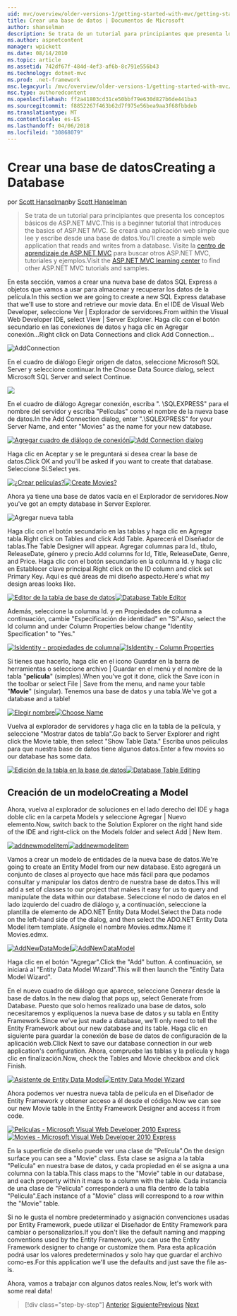 ```yaml
---
uid: mvc/overview/older-versions-1/getting-started-with-mvc/getting-started-with-mvc-part4
title: Crear una base de datos | Documentos de Microsoft
author: shanselman
description: Se trata de un tutorial para principiantes que presenta los conceptos básicos de ASP.NET MVC. Crear una aplicación web simple que lee y escribe desde una base de datos.
ms.author: aspnetcontent
manager: wpickett
ms.date: 08/14/2010
ms.topic: article
ms.assetid: 742df67f-484d-4ef3-af6b-8c791e556b43
ms.technology: dotnet-mvc
ms.prod: .net-framework
msc.legacyurl: /mvc/overview/older-versions-1/getting-started-with-mvc/getting-started-with-mvc-part4
msc.type: authoredcontent
ms.openlocfilehash: ff2a41803cd31ce50bbf79e630d827b6de441ba3
ms.sourcegitcommit: f8852267f463b62d7f975e56bea9aa3f68fbbdeb
ms.translationtype: MT
ms.contentlocale: es-ES
ms.lasthandoff: 04/06/2018
ms.locfileid: "30868079"
---
```

<a name="creating-a-database"></a><span data-ttu-id="2430a-104">Crear una base de datos</span><span class="sxs-lookup"><span data-stu-id="2430a-104">Creating a Database</span></span>
====================
<span data-ttu-id="2430a-105">por [Scott Hanselman](https://github.com/shanselman)</span><span class="sxs-lookup"><span data-stu-id="2430a-105">by [Scott Hanselman](https://github.com/shanselman)</span></span>

> <span data-ttu-id="2430a-106">Se trata de un tutorial para principiantes que presenta los conceptos básicos de ASP.NET MVC.</span><span class="sxs-lookup"><span data-stu-id="2430a-106">This is a beginner tutorial that introduces the basics of ASP.NET MVC.</span></span> <span data-ttu-id="2430a-107">Se creará una aplicación web simple que lee y escribe desde una base de datos.</span><span class="sxs-lookup"><span data-stu-id="2430a-107">You'll create a simple web application that reads and writes from a database.</span></span> <span data-ttu-id="2430a-108">Visite la [centro de aprendizaje de ASP.NET MVC](../../../index.md) para buscar otros ASP.NET MVC, tutoriales y ejemplos.</span><span class="sxs-lookup"><span data-stu-id="2430a-108">Visit the [ASP.NET MVC learning center](../../../index.md) to find other ASP.NET MVC tutorials and samples.</span></span>


<span data-ttu-id="2430a-109">En esta sección, vamos a crear una nueva base de datos SQL Express a objetos que vamos a usar para almacenar y recuperar los datos de la película.</span><span class="sxs-lookup"><span data-stu-id="2430a-109">In this section we are going to create a new SQL Express database that we'll use to store and retrieve our movie data.</span></span> <span data-ttu-id="2430a-110">En el IDE de Visual Web Developer, seleccione Ver | Explorador de servidores.</span><span class="sxs-lookup"><span data-stu-id="2430a-110">From within the Visual Web Developer IDE, select View | Server Explorer.</span></span> <span data-ttu-id="2430a-111">Haga clic con el botón secundario en las conexiones de datos y haga clic en Agregar conexión...</span><span class="sxs-lookup"><span data-stu-id="2430a-111">Right click on Data Connections and click Add Connection...</span></span>

![AddConnection](getting-started-with-mvc-part4/_static/image1.png)

<span data-ttu-id="2430a-113">En el cuadro de diálogo Elegir origen de datos, seleccione Microsoft SQL Server y seleccione continuar.</span><span class="sxs-lookup"><span data-stu-id="2430a-113">In the Choose Data Source dialog, select Microsoft SQL Server and select Continue.</span></span>

![](getting-started-with-mvc-part4/_static/image2.png)

<span data-ttu-id="2430a-114">En el cuadro de diálogo Agregar conexión, escriba ". \SQLEXPRESS" para el nombre del servidor y escriba "Películas" como el nombre de la nueva base de datos.</span><span class="sxs-lookup"><span data-stu-id="2430a-114">In the Add Connection dialog, enter ".\SQLEXPRESS" for your Server Name, and enter "Movies" as the name for your new database.</span></span>

<span data-ttu-id="2430a-115">[![Agregar cuadro de diálogo de conexión](getting-started-with-mvc-part4/_static/image4.png)](getting-started-with-mvc-part4/_static/image3.png)</span><span class="sxs-lookup"><span data-stu-id="2430a-115">[![Add Connection dialog](getting-started-with-mvc-part4/_static/image4.png)](getting-started-with-mvc-part4/_static/image3.png)</span></span>

<span data-ttu-id="2430a-116">Haga clic en Aceptar y se le preguntará si desea crear la base de datos.</span><span class="sxs-lookup"><span data-stu-id="2430a-116">Click OK and you'll be asked if you want to create that database.</span></span> <span data-ttu-id="2430a-117">Seleccione Sí.</span><span class="sxs-lookup"><span data-stu-id="2430a-117">Select yes.</span></span>

<span data-ttu-id="2430a-118">[![¿Crear películas?](getting-started-with-mvc-part4/_static/image6.png)](getting-started-with-mvc-part4/_static/image5.png)</span><span class="sxs-lookup"><span data-stu-id="2430a-118">[![Create Movies?](getting-started-with-mvc-part4/_static/image6.png)](getting-started-with-mvc-part4/_static/image5.png)</span></span>

<span data-ttu-id="2430a-119">Ahora ya tiene una base de datos vacía en el Explorador de servidores.</span><span class="sxs-lookup"><span data-stu-id="2430a-119">Now you've got an empty database in Server Explorer.</span></span>

![Agregar nueva tabla](getting-started-with-mvc-part4/_static/image7.png)

<span data-ttu-id="2430a-121">Haga clic con el botón secundario en las tablas y haga clic en Agregar tabla.</span><span class="sxs-lookup"><span data-stu-id="2430a-121">Right click on Tables and click Add Table.</span></span> <span data-ttu-id="2430a-122">Aparecerá el Diseñador de tablas.</span><span class="sxs-lookup"><span data-stu-id="2430a-122">The Table Designer will appear.</span></span> <span data-ttu-id="2430a-123">Agregar columnas para Id., título, ReleaseDate, género y precio.</span><span class="sxs-lookup"><span data-stu-id="2430a-123">Add columns for Id, Title, ReleaseDate, Genre, and Price.</span></span> <span data-ttu-id="2430a-124">Haga clic con el botón secundario en la columna Id. y haga clic en Establecer clave principal.</span><span class="sxs-lookup"><span data-stu-id="2430a-124">Right click on the ID column and click set Primary Key.</span></span> <span data-ttu-id="2430a-125">Aquí es qué áreas de mi diseño aspecto.</span><span class="sxs-lookup"><span data-stu-id="2430a-125">Here's what my design areas looks like.</span></span>

<span data-ttu-id="2430a-126">[![Editor de la tabla de base de datos](getting-started-with-mvc-part4/_static/image9.png)](getting-started-with-mvc-part4/_static/image8.png)</span><span class="sxs-lookup"><span data-stu-id="2430a-126">[![Database Table Editor](getting-started-with-mvc-part4/_static/image9.png)](getting-started-with-mvc-part4/_static/image8.png)</span></span>

<span data-ttu-id="2430a-127">Además, seleccione la columna Id. y en Propiedades de columna a continuación, cambie "Especificación de identidad" en "Sí".</span><span class="sxs-lookup"><span data-stu-id="2430a-127">Also, select the Id column and under Column Properties below change "Identity Specification" to "Yes."</span></span>

<span data-ttu-id="2430a-128">[![IsIdentity - propiedades de columna](getting-started-with-mvc-part4/_static/image11.png)](getting-started-with-mvc-part4/_static/image10.png)</span><span class="sxs-lookup"><span data-stu-id="2430a-128">[![IsIdentity - Column Properties](getting-started-with-mvc-part4/_static/image11.png)](getting-started-with-mvc-part4/_static/image10.png)</span></span>

<span data-ttu-id="2430a-129">Si tienes que hacerlo, haga clic en el icono Guardar en la barra de herramientas o seleccione archivo | Guardar en el menú y el nombre de la tabla "**película**" (simples).</span><span class="sxs-lookup"><span data-stu-id="2430a-129">When you've got it done, click the Save icon in the toolbar or select File | Save from the menu, and name your table "**Movie**" (singular).</span></span> <span data-ttu-id="2430a-130">Tenemos una base de datos y una tabla.</span><span class="sxs-lookup"><span data-stu-id="2430a-130">We've got a database and a table!</span></span>

<span data-ttu-id="2430a-131">[![Elegir nombre](getting-started-with-mvc-part4/_static/image13.png)](getting-started-with-mvc-part4/_static/image12.png)</span><span class="sxs-lookup"><span data-stu-id="2430a-131">[![Choose Name](getting-started-with-mvc-part4/_static/image13.png)](getting-started-with-mvc-part4/_static/image12.png)</span></span>

<span data-ttu-id="2430a-132">Vuelva al explorador de servidores y haga clic en la tabla de la película, y seleccione "Mostrar datos de tabla".</span><span class="sxs-lookup"><span data-stu-id="2430a-132">Go back to Server Explorer and right click the Movie table, then select "Show Table Data."</span></span> <span data-ttu-id="2430a-133">Escriba unos películas para que nuestra base de datos tiene algunos datos.</span><span class="sxs-lookup"><span data-stu-id="2430a-133">Enter a few movies so our database has some data.</span></span>

<span data-ttu-id="2430a-134">[![Edición de la tabla en la base de datos](getting-started-with-mvc-part4/_static/image15.png)](getting-started-with-mvc-part4/_static/image14.png)</span><span class="sxs-lookup"><span data-stu-id="2430a-134">[![Database Table Editing](getting-started-with-mvc-part4/_static/image15.png)](getting-started-with-mvc-part4/_static/image14.png)</span></span>

## <a name="creating-a-model"></a><span data-ttu-id="2430a-135">Creación de un modelo</span><span class="sxs-lookup"><span data-stu-id="2430a-135">Creating a Model</span></span>

<span data-ttu-id="2430a-136">Ahora, vuelva al explorador de soluciones en el lado derecho del IDE y haga doble clic en la carpeta Models y seleccione Agregar | Nuevo elemento.</span><span class="sxs-lookup"><span data-stu-id="2430a-136">Now, switch back to the Solution Explorer on the right hand side of the IDE and right-click on the Models folder and select Add | New Item.</span></span>

<span data-ttu-id="2430a-137">[![addnewmodelitem](getting-started-with-mvc-part4/_static/image17.png)](getting-started-with-mvc-part4/_static/image16.png)</span><span class="sxs-lookup"><span data-stu-id="2430a-137">[![addnewmodelitem](getting-started-with-mvc-part4/_static/image17.png)](getting-started-with-mvc-part4/_static/image16.png)</span></span>

<span data-ttu-id="2430a-138">Vamos a crear un modelo de entidades de la nueva base de datos.</span><span class="sxs-lookup"><span data-stu-id="2430a-138">We're going to create an Entity Model from our new database.</span></span> <span data-ttu-id="2430a-139">Esto agregará un conjunto de clases al proyecto que hace más fácil para que podamos consultar y manipular los datos dentro de nuestra base de datos.</span><span class="sxs-lookup"><span data-stu-id="2430a-139">This will add a set of classes to our project that makes it easy for us to query and manipulate the data within our database.</span></span> <span data-ttu-id="2430a-140">Seleccione el nodo de datos en el lado izquierdo del cuadro de diálogo y, a continuación, seleccione la plantilla de elemento de ADO.NET Entity Data Model.</span><span class="sxs-lookup"><span data-stu-id="2430a-140">Select the Data node on the left-hand side of the dialog, and then select the ADO.NET Entity Data Model item template.</span></span> <span data-ttu-id="2430a-141">Asígnele el nombre Movies.edmx.</span><span class="sxs-lookup"><span data-stu-id="2430a-141">Name it Movies.edmx.</span></span>

<span data-ttu-id="2430a-142">[![AddNewDataModel](getting-started-with-mvc-part4/_static/image19.png)](getting-started-with-mvc-part4/_static/image18.png)</span><span class="sxs-lookup"><span data-stu-id="2430a-142">[![AddNewDataModel](getting-started-with-mvc-part4/_static/image19.png)](getting-started-with-mvc-part4/_static/image18.png)</span></span>

<span data-ttu-id="2430a-143">Haga clic en el botón "Agregar".</span><span class="sxs-lookup"><span data-stu-id="2430a-143">Click the "Add" button.</span></span> <span data-ttu-id="2430a-144">A continuación, se iniciará al "Entity Data Model Wizard".</span><span class="sxs-lookup"><span data-stu-id="2430a-144">This will then launch the "Entity Data Model Wizard".</span></span>

<span data-ttu-id="2430a-145">En el nuevo cuadro de diálogo que aparece, seleccione Generar desde la base de datos.</span><span class="sxs-lookup"><span data-stu-id="2430a-145">In the new dialog that pops up, select Generate from Database.</span></span> <span data-ttu-id="2430a-146">Puesto que solo hemos realizado una base de datos, solo necesitaremos y explíquenos la nueva base de datos y su tabla en Entity Framework.</span><span class="sxs-lookup"><span data-stu-id="2430a-146">Since we've just made a database, we'll only need to tell the Entity Framework about our new database and its table.</span></span> <span data-ttu-id="2430a-147">Haga clic en siguiente para guardar la conexión de base de datos de configuración de la aplicación web.</span><span class="sxs-lookup"><span data-stu-id="2430a-147">Click Next to save our database connection in our web application's configuration.</span></span> <span data-ttu-id="2430a-148">Ahora, compruebe las tablas y la película y haga clic en finalización.</span><span class="sxs-lookup"><span data-stu-id="2430a-148">Now, check the Tables and Movie checkbox and click Finish.</span></span>

<span data-ttu-id="2430a-149">[![Asistente de Entity Data Model](getting-started-with-mvc-part4/_static/image21.png)](getting-started-with-mvc-part4/_static/image20.png)</span><span class="sxs-lookup"><span data-stu-id="2430a-149">[![Entity Data Model Wizard](getting-started-with-mvc-part4/_static/image21.png)](getting-started-with-mvc-part4/_static/image20.png)</span></span>

<span data-ttu-id="2430a-150">Ahora podemos ver nuestra nueva tabla de película en el Diseñador de Entity Framework y obtener acceso a él desde el código.</span><span class="sxs-lookup"><span data-stu-id="2430a-150">Now we can see our new Movie table in the Entity Framework Designer and access it from code.</span></span>

<span data-ttu-id="2430a-151">[![Películas - Microsoft Visual Web Developer 2010 Express](getting-started-with-mvc-part4/_static/image23.png)](getting-started-with-mvc-part4/_static/image22.png)</span><span class="sxs-lookup"><span data-stu-id="2430a-151">[![Movies - Microsoft Visual Web Developer 2010 Express](getting-started-with-mvc-part4/_static/image23.png)](getting-started-with-mvc-part4/_static/image22.png)</span></span>

<span data-ttu-id="2430a-152">En la superficie de diseño puede ver una clase de "Película".</span><span class="sxs-lookup"><span data-stu-id="2430a-152">On the design surface you can see a "Movie" class.</span></span> <span data-ttu-id="2430a-153">Esta clase se asigna a la tabla "Película" en nuestra base de datos, y cada propiedad en él se asigna a una columna con la tabla.</span><span class="sxs-lookup"><span data-stu-id="2430a-153">This class maps to the "Movie" table in our database, and each property within it maps to a column with the table.</span></span> <span data-ttu-id="2430a-154">Cada instancia de una clase de "Película" corresponderá a una fila dentro de la tabla "Película".</span><span class="sxs-lookup"><span data-stu-id="2430a-154">Each instance of a "Movie" class will correspond to a row within the "Movie" table.</span></span>

<span data-ttu-id="2430a-155">Si no le gusta el nombre predeterminado y asignación convenciones usadas por Entity Framework, puede utilizar el Diseñador de Entity Framework para cambiar o personalizarlos.</span><span class="sxs-lookup"><span data-stu-id="2430a-155">If you don't like the default naming and mapping conventions used by the Entity Framework, you can use the Entity Framework designer to change or customize them.</span></span> <span data-ttu-id="2430a-156">Para esta aplicación podrá usar los valores predeterminados y solo hay que guardar el archivo como-es.</span><span class="sxs-lookup"><span data-stu-id="2430a-156">For this application we'll use the defaults and just save the file as-is.</span></span>

<span data-ttu-id="2430a-157">Ahora, vamos a trabajar con algunos datos reales.</span><span class="sxs-lookup"><span data-stu-id="2430a-157">Now, let's work with some real data!</span></span>

> [!div class="step-by-step"]
> <span data-ttu-id="2430a-158">[Anterior](getting-started-with-mvc-part3.md)
> [Siguiente](getting-started-with-mvc-part5.md)</span><span class="sxs-lookup"><span data-stu-id="2430a-158">[Previous](getting-started-with-mvc-part3.md)
[Next](getting-started-with-mvc-part5.md)</span></span>
